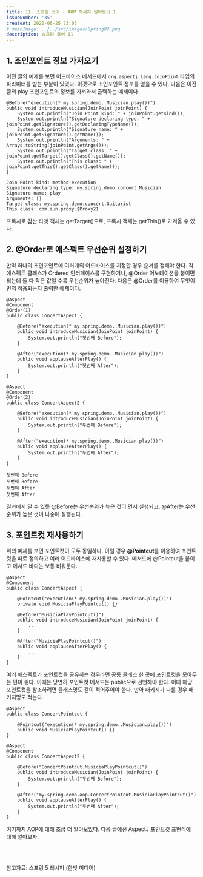 ```yaml
---
title: 11. 스프링 코어 - AOP 자세히 알아보기 1
issueNumber: '35'
createAt: 2020-06-25 23:03
# mainImage: ../../src/images/Spring02.png
description: 스프링 코어 11
---
```


## 1. 조인포인트 정보 가져오기

이전 글의 예제를 보면 어드바이스 메서드에서 `org.aspectj.lang.JoinPoint` 타입의 파라미터를 받는 부분이 있었다. 이것으로 조인포인트 정보를 얻을 수 있다. 다음은 이전 글의 play 조인포인트의 정보를 가져와서 출력하는 예제이다.

```java{numberLines: true}
@Before("execution(* my.spring.demo..Musician.play())")
public void introduceMusician(JoinPoint joinPoint) {
	System.out.println("Join Point kind: " + joinPoint.getKind());
	System.out.println("Signature declaring type: " + joinPoint.getSignature().getDeclaringTypeName());
	System.out.println("Signature name: " + joinPoint.getSignature().getName());
	System.out.println("Arguments: " + Arrays.toString(joinPoint.getArgs()));
	System.out.println("Target class: " + joinPoint.getTarget().getClass().getName());
	System.out.println("This class: " + joinPoint.getThis().getClass().getName());
}
```

```shell
Join Point kind: method-execution
Signature declaring type: my.spring.demo.concert.Musician
Signature name: play
Arguments: []
Target class: my.spring.demo.concert.Guitarist
This class: com.sun.proxy.$Proxy21
```

프록시로 감싼 타겟 객체는 getTarget()으로, 프록시 객체는 getThis()로 가져올 수 있다.

## 2. @Order로 애스펙트 우선순위 설정하기

만약 하나의 조인포인트에 여러개의 어드바이스를 지정할 경우 순서를 정해야 한다. 각 애스펙트 클래스가 Ordered 인터페이스를 구현하거나, @Order 어노테이션을 붙이면 되는데 둘 다 작은 값일 수록 우선순위가 높아진다. 다음은 @Order를 이용하여 무엇이 먼저 적용되는지 출력한 예제이다.

```java{numberLines: true}
@Aspect
@Component
@Order(1)
public class ConcertAspect {

	@Before("execution(* my.spring.demo..Musician.play())")
	public void introduceMusician(JoinPoint joinPoint) {
		System.out.println("첫번째 Before");
	}

	@After("execution(* my.spring.demo..Musician.play())")
	public void applauseAfterPlay() {
		System.out.println("첫번째 After");
	}
}

```

```java{numberLines: true}
@Aspect
@Component
@Order(2)
public class ConcertAspect2 {

	@Before("execution(* my.spring.demo..Musician.play())")
	public void introduceMusician(JoinPoint joinPoint) {
		System.out.println("두번째 Before");
	}

	@After("execution(* my.spring.demo..Musician.play())")
	public void applauseAfterPlay() {
		System.out.println("두번째 After");
	}
}
```

```shell
첫번째 Before
두번째 Before
두번째 After
첫번째 After
```

결과에서 알 수 있듯 @Before는 우선순위가 높은 것이 먼저 실행되고, @After는 우선순위가 높은 것이 나중에 실행된다.

## 3. 포인트컷 재사용하기

위의 예제를 보면 포인트컷이 모두 동일하다. 이럴 경우 **@Pointcut**을 이용하여 포인트컷을 따로 정의하고 여러 어드바이스에 재사용할 수 있다. 메서드에 @Pointcut을 붙이고 메서드 바디는 보통 비워둔다.

```java{numberLines: true}
@Aspect
@Component
public class ConcertAspect {

	@Pointcut("execution(* my.spring.demo..Musician.play())")
	private void MusiciaPlayPointcut() {}

	@Before("MusiciaPlayPointcut()")
	public void introduceMusician(JoinPoint joinPoint) {
		...
	}

	@After("MusiciaPlayPointcut()")
	public void applauseAfterPlay() {
		...
	}
}
```

여러 애스펙트가 포인트컷을 공유하는 경우라면 공통 클래스 한 곳에 포인트컷을 모아두는 편이 좋다. 이때는 당연히 포인트컷 메서드는 public으로 선언해야 한다. 이때 해당 포인트컷을 참조하려면 클래스명도 같이 적어주어야 한다. 만약 패키지가 다를 경우 패키지명도 적는다.

```java{numberLines: true}
@Aspect
public class ConcertPointcut {

	@Pointcut("execution(* my.spring.demo..Musician.play())")
	public void MusiciaPlayPointcut() {}
}
```

```java{numberLines: true}
@Aspect
@Component
public class ConcertAspect2 {

	@Before("ConcertPointcut.MusiciaPlayPointcut()")
	public void introduceMusician(JoinPoint joinPoint) {
		System.out.println("두번째 Before");
	}

	@After("my.spring.demo.aop.ConcertPointcut.MusiciaPlayPointcut()")
	public void applauseAfterPlay() {
		System.out.println("두번째 After");
	}
}
```

여기까지 AOP에 대해 조금 더 알아보았다. 다음 글에선 AspectJ 포인트컷 표현식에 대해 알아보자.

<br/><br/>

참고자료: 스프링 5 레시피 (한빛 미디어)
